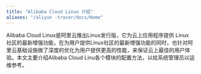 ```yaml
---
title: "Alibaba Cloud Linux 介绍"
aliases: "/aliyun -tracer/docs/Home"
---
```


Alibaba Cloud Linux是阿里云推出Linux发行版，它为云上应用程序提供 Linux 社区的最新增强功能，在为用户提供Linux社区的最新增强功能的同时，也针对阿里云基础设施做了深度的优化为用户提供更高的性能，来保证云上最佳的用户体验。本文主要介绍Alibaba Cloud Linu各个模块的配置方法，以给系统管理员以运维参考。

